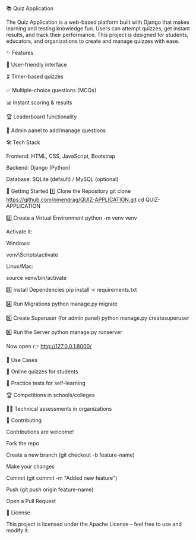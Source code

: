 📚 Quiz Application

The Quiz Application is a web-based platform built with Django that makes learning and testing knowledge fun. Users can attempt quizzes, get instant results, and track their performance. This project is designed for students, educators, and organizations to create and manage quizzes with ease.

✨ Features

🎯 User-friendly interface

⏳ Timer-based quizzes

✅ Multiple-choice questions (MCQs)

📊 Instant scoring & results

🏆 Leaderboard functionality

🔑 Admin panel to add/manage questions

🛠 Tech Stack

Frontend: HTML, CSS, JavaScript, Bootstrap

Backend: Django (Python)

Database: SQLite (default) / MySQL (optional)

🚀 Getting Started
1️⃣ Clone the Repository
git clone https://github.com/omendrag/QUIZ-APPLICATION.git
cd QUIZ-APPLICATION

2️⃣ Create a Virtual Environment
python -m venv venv


Activate it:

Windows:

venv\Scripts\activate


Linux/Mac:

source venv/bin/activate

3️⃣ Install Dependencies
pip install -r requirements.txt

4️⃣ Run Migrations
python manage.py migrate

5️⃣ Create Superuser (for admin panel)
python manage.py createsuperuser

6️⃣ Run the Server
python manage.py runserver


Now open 👉 http://127.0.0.1:8000/


🎯 Use Cases

🏫 Online quizzes for students

🧠 Practice tests for self-learning

🏆 Competitions in schools/colleges

👩‍💻 Technical assessments in organizations

🤝 Contributing

Contributions are welcome!

Fork the repo

Create a new branch (git checkout -b feature-name)

Make your changes

Commit (git commit -m "Added new feature")

Push (git push origin feature-name)

Open a Pull Request

📜 License

This project is licensed under the Apache License – feel free to use and modify it.
